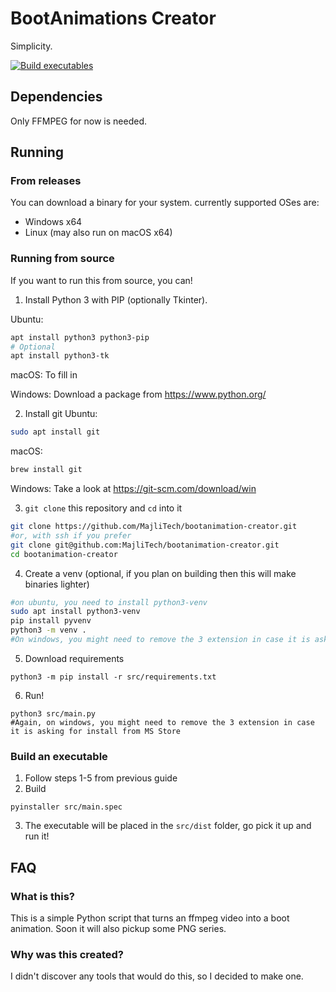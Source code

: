 # BootAnimations Creator 
Simplicity.

[![Build executables](https://github.com/MajliTech/bootanimation-creator/actions/workflows/build.yml/badge.svg)](https://github.com/MajliTech/bootanimation-creator/actions/workflows/build.yml)
## Dependencies
Only FFMPEG for now is needed.
## Running
### From releases
You can download a binary for your system.
currently supported OSes are:
 - Windows x64
 - Linux (may also run on macOS x64)
### Running from source
If you want to run this from source, you can!
1. Install Python 3 with PIP (optionally Tkinter).

Ubuntu:
```bash
apt install python3 python3-pip
# Optional
apt install python3-tk
```
macOS:
    To fill in

Windows:
    Download a package from https://www.python.org/

2. Install git
Ubuntu:
```sh
sudo apt install git
```
macOS:
```sh
brew install git
```
Windows:
    Take a look at https://git-scm.com/download/win

3. `git clone` this repository and `cd` into it
```sh
git clone https://github.com/MajliTech/bootanimation-creator.git
#or, with ssh if you prefer
git clone git@github.com:MajliTech/bootanimation-creator.git
cd bootanimation-creator
```
4. Create a venv (optional, if you plan on building then this will make binaries lighter)
```sh
#on ubuntu, you need to install python3-venv
sudo apt install python3-venv
pip install pyvenv
python3 -m venv .
#On windows, you might need to remove the 3 extension in case it is asking for install from MS Store
```
5. Download requirements
```
python3 -m pip install -r src/requirements.txt
```
6. Run!
```
python3 src/main.py
#Again, on windows, you might need to remove the 3 extension in case it is asking for install from MS Store
```
### Build an executable
1. Follow steps 1-5 from previous guide
2. Build
```
pyinstaller src/main.spec
```
3. The executable will be placed in the `src/dist` folder, go pick it up and run it!
## FAQ
### What is this?
This is a simple Python script that turns an ffmpeg video into a boot animation. Soon it will also pickup some PNG series.
### Why was this created?
I didn't discover any tools that would do this, so I decided to make one.


